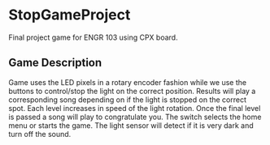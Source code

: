 # StopGameProject
Final project game for ENGR 103 using CPX board.

## Game Description
Game uses the LED pixels in a rotary encoder fashion while we use the buttons to control/stop the light on the correct position. Results will play a corresponding song depending on if the light is stopped on the correct spot. Each level increases in speed of the light rotation. Once the final level is passed a song will play to congratulate you. The switch selects the home menu or starts the game. The light sensor will detect if it is very dark and turn off the sound.
